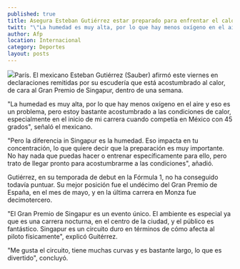 ```yaml
---
published: true
title: Asegura Esteban Gutiérrez estar preparado para enfrentar el calor en Singapur
twitt: "\"La humedad es muy alta, por lo que hay menos oxígeno en el aire y eso es un problema, pero estoy bastante acostumbrado a las condiciones de calor”, aseguró el mexicano."
author: Afp
location: Internacional
category: Deportes
layout: posts
---
```


![](http://i.imgur.com/HMvoDDtm.jpg)París. El mexicano Esteban Gutiérrez (Sauber) afirmó este viernes en declaraciones remitidas por su escudería que está acostumbrado al calor, de cara al Gran Premio de Singapur, dentro de una semana.

"La humedad es muy alta, por lo que hay menos oxígeno en el aire y eso es un problema, pero estoy bastante acostumbrado a las condiciones de calor, especialmente en el inicio de mi carrera cuando competía en México con 45 grados", señaló el mexicano.

"Pero la diferencia in Singapur es la humedad. Eso impacta en tu concentración, lo que quiere decir que la preparación es muy importante. No hay nada que puedas hacer o entrenar específicamente para ello, pero trato de llegar pronto para acostumbrarme a las condiciones", añadió.

Gutiérrez, en su temporada de debut en la Fórmula 1, no ha conseguido todavía puntuar. Su mejor posición fue el undécimo del Gran Premio de España, en el mes de mayo, y en la última carrera en Monza fue decimotercero.

"El Gran Premio de Singapur es un evento único. El ambiente es especial ya que es una carrera nocturna, en el centro de la ciudad, y el público es fantástico. Singapur es un circuito duro en términos de cómo afecta al piloto físicamente", explicó Guitérrez.

"Me gusta el circuito, tiene muchas curvas y es bastante largo, lo que es divertido", concluyó.
